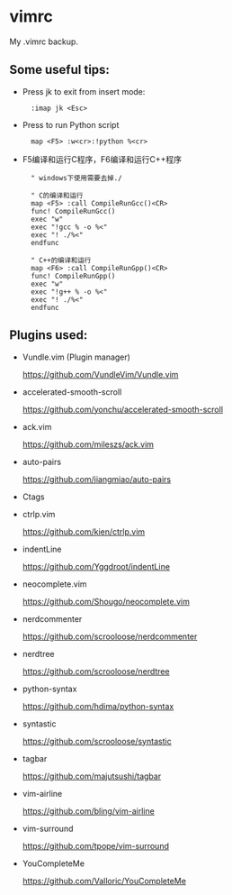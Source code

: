 vimrc
=====
My .vimrc backup.

Some useful tips:
-----------------

- Press jk to exit from insert mode:

        :imap jk <Esc>

- Press <F5> to run Python script

        map <F5> :w<cr>:!python %<cr>

- F5编译和运行C程序，F6编译和运行C++程序

        " windows下使用需要去掉./

        " C的编译和运行
        map <F5> :call CompileRunGcc()<CR>
        func! CompileRunGcc()
        exec "w"
        exec "!gcc % -o %<"
        exec "! ./%<"
        endfunc

        " C++的编译和运行
        map <F6> :call CompileRunGpp()<CR>
        func! CompileRunGpp()
        exec "w"
        exec "!g++ % -o %<"
        exec "! ./%<"
        endfunc


Plugins used:
-------------

- Vundle.vim (Plugin manager)

    <https://github.com/VundleVim/Vundle.vim>

- accelerated-smooth-scroll

    <https://github.com/yonchu/accelerated-smooth-scroll>

- ack.vim

    <https://github.com/mileszs/ack.vim>

- auto-pairs

    <https://github.com/jiangmiao/auto-pairs>

- Ctags
- ctrlp.vim

    <https://github.com/kien/ctrlp.vim>

- indentLine

    <https://github.com/Yggdroot/indentLine>

- neocomplete.vim

    <https://github.com/Shougo/neocomplete.vim>

- nerdcommenter

    <https://github.com/scrooloose/nerdcommenter>

- nerdtree

    <https://github.com/scrooloose/nerdtree>

- python-syntax

    <https://github.com/hdima/python-syntax>

- syntastic

    <https://github.com/scrooloose/syntastic>

- tagbar

    <https://github.com/majutsushi/tagbar>

- vim-airline

    <https://github.com/bling/vim-airline>

- vim-surround

    <https://github.com/tpope/vim-surround>

- YouCompleteMe

    <https://github.com/Valloric/YouCompleteMe>
